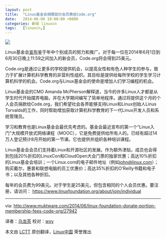 ```yaml
---
layout: post
title:	"Linux基金会捐赠部分会员费给Code.org"
date:	2014-06-08 10:00:00 +0800 
categories:	新闻 linuxcn 
tags:	[linuxcn,]
---
```



![](/Asserts/Images//attachment/album/201406/08/001829d9cc7d3r755c3b3q.png)


Linux基金会[宣布](http://www.linuxfoundation.org/news-media/announcements/2014/06/linux-foundations-biannual-membership-drive-kicks-portion-dues)鉴于年中个别成员的努力和推广。对于每一位在2014年6月1日到6月30日晚上11:59之间加入的新会员，Code.org将会得到25美元。


Code.org是通过让更多的学校提供机会，以提高女性和有色人种学生的参与，致力于扩展计算机科学教育的非营利性组织。其目标是提供给每所学校的学生学习计算机科学的机会。Code.org与Linux基金会的使命是增加人们学习编程的机会。


Linux基金会的CMO Amanda McPherson解释道，当今的许多Linux人才都是从学生时代开始摆弄电脑，并在大学期间编写了简单地程序。通过将提供这个月的个人会员捐款给Code.org，我们希望社会各界能够支持Linux和Linux创始人Linus Torvalds的工作，同时帮助增加获取计算机科学教育的下一代Linux开发人员和系统管理员。


学习和教育也是Linux基金会最优先考虑的。基金会最近宣布的第一个“Linux入门”大规模开放式网络课程（MOOC），它是免费提供给所有人的。已经有超过14万人登记预计8月开始的第一节课。它也提供并组织各种培训课程。


Linux基金会会员们支持着Linux和开源社区的发展。作为额外津贴，成员也会得到包括20%折扣的LinuxCon和CloudOpen大会门票的独家优惠；高达10%折扣的Linux基金会培训；一个Linux.com的电子邮件地址（例如[john@linux.com](mailto:john@linux.com)）；购买戴尔，惠普和联想电脑的员工优惠价；高达35%折扣的O'Reilly书籍和电子书；以及其他各种折扣。


每年的会员费为99美元。对于学生是25美元，但包含相同的个人会员优惠。要注册，请访问： <https://www.linuxfoundation.org/about/join/individual>




---


via: <http://www.muktware.com/2014/06/linux-foundation-donate-portion-membership-fees-code-org/27942>


译者：[乌龙茶](https://github.com/yechunxiao19) 校对：[wxy](https://github.com/wxy)


本文由 [LCTT](https://github.com/LCTT/TranslateProject) 原创翻译，[Linux中国](http://linux.cn/) 荣誉推出
